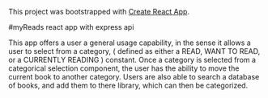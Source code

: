 This project was bootstrapped with [Create React App](https://github.com/facebookincubator/create-react-app).

#myReads react app with express api

This app offers a user a general usage capability, in the sense it allows
a user to select from a category, ( defined as either a READ, WANT TO READ,
or a CURRENTLY READING ) constant. Once a category is selected from a categorical
selection component, the user has the ability to move the current book to
another category.
Users are also able to search a database of books, and add them to there
library, which can then be categorized.


